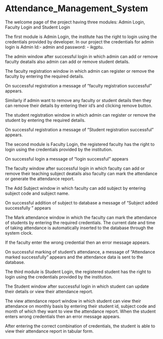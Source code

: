 # Attendance_Management_System
The welcome page of the project having three modules: Admin Login, Faculty Login and Student Login
 
The first module is Admin Login, the institute has the right to login using the credentials provided by developer. In our project the credentials for admin login is 
Admin Id:- admin  and password: -  ikgptu.
 
The admin window after successful login in which admin can add or remove faculty deatails also admin can add or remove student details.
 
The faculty registration window in which admin can register or remove the faculty by entering the required details.
 
On successful registration a message of “faculty registration successful” appears.
 
Similarly if admin want to remove any faculty or student details then they can remove their details by entering their id’s and clicking remove button.
 
The student registration window in which admin can register or remove the student by entering the required details.
 
On successful registration a message of “Student registration successful” appears.
 
The second module is Faculty Login, the registered faculty has the right to login using the credentials provided by the institution. 
 
On successful login a message of “login successful” appears 
 
The faculty window after successful login in which faculty can add or remove their teaching subject deatails also faculty can mark the attendance or generate the attendance report.
 
The Add Subject window in which faculty can add subject by entering subject code and subject name.
 
On successful addition of subject to database a message of “Subject added successfully ” appears
 
The Mark attendance window in which the faculty can mark the attendance of students by entering the required credentials. The current date and time of taking attendance is automatically inserted to the database through the system clock. 
 
If the faculty enter the wrong credential then an error message appears.
 
On successful marking of student’s attendance, a message of “Attendance marked successfully” appears and the attendance data is sent to the database.
 
The third module is Student Login, the registered student has the right to login using the credentials provided by the institution. 
 
The Student window after successful login in which student can update their details or view their attendance report.
 
The view attendance report window in which student can view their attendance on monthly basis by entering their student id, subject code and month of which they want to view the attendance report.
When the student enters wrong credentials then an error message appears.
 
After entering the correct combination of credentials, the student is able to view their attendance report in tabular form.
 
